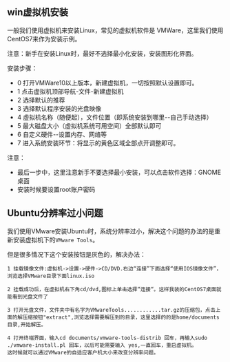 ## win虚拟机安装

一般我们使用虚拟机来安装Linux，常见的虚拟机软件是 VMWare，这里我们使用CentOS7来作为安装示例。  

注意：新手在安装Linux时，最好不选择最小化安装，安装图形化界面。  

安装步骤：
- 0 打开VMWare10以上版本，新建虚拟机，一切按照默认设置即可。
- 1 点击虚拟机顶部导航-文件-新建虚拟机
- 2 选择默认的推荐
- 3 选择默认程序安装的光盘映像
- 4 虚拟机名称（随便起），文件位置（即系统安装到哪里--自己手动选择）
- 5 最大磁盘大小（虚拟机系统可用空间）全部默认即可
- 6 自定义硬件--设置内存、网络等
- 7 进入系统安装环节：将显示的黄色区域全部点开调整即可。

注意：
- 最后一步中，这里注意新手不要选择最小安装，可以点击软件选择：GNOME桌面
- 安装时候要设置root账户密码

## Ubuntu分辨率过小问题

我们使用VMware安装Ubuntu时，系统分辨率过小，解决这个问题的办法的是重新安装虚拟机下的`VMware Tools`。  

但是很多情况下这个安装按钮是灰色的，解决办法：
```
1 挂载镜像文件:虚拟机->设置->硬件->CD/DVD.右边“连接”下面选择“使用IOS镜像文件”，浏览选择VMware目录下面linux.iso

2 挂载成功后，在虚拟机右下角cd/dvd,图标上单击选择“连接“。这样我装的CentOS7桌面就能看到光盘文件了

3 打开光盘文件，文件夹中有名字为VMwareTools............tar.gz的压缩包，点击上面的解压缩按钮"extract",浏览选择需要解压到的目录，这里选择的的是home/documents目录,开始解压。

4 打开终端界面，输入cd documents/vmware-tools-distrib 回车，再输入sudo ./vmware-install.pl 回车，以后可能需要输入 yes,一直回车，重启虚拟机。
这时候就可以通过VMware的自适应客户机大小来改变分辨率问题。
```